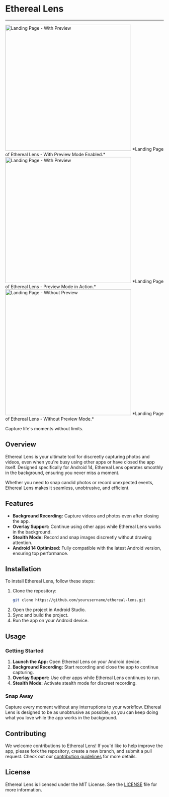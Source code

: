 # Ethereal Lens

---

<img src="https://github.com/user-attachments/assets/74d3d75a-002a-4a9c-854b-f8ff884b5d95" alt="Landing Page - With Preview" width="400"/>
*Landing Page of Ethereal Lens - With Preview Mode Enabled.*
<img src="https://github.com/user-attachments/assets/8554ae57-3334-4633-82f7-94504f17c6ce" alt="Landing Page - With Preview" width="400"/>
*Landing Page of Ethereal Lens - Preview Mode in Action.*
<img src="https://github.com/user-attachments/assets/49d2126e-9a60-4b7f-8d8c-107d22314c7d" alt="Landing Page - Without Preview" width="400"/>
*Landing Page of Ethereal Lens - Without Preview Mode.*

Capture life's moments without limits.

## Overview

Ethereal Lens is your ultimate tool for discreetly capturing photos and videos, even when you're busy using other apps or have closed the app itself. Designed specifically for Android 14, Ethereal Lens operates smoothly in the background, ensuring you never miss a moment.

Whether you need to snap candid photos or record unexpected events, Ethereal Lens makes it seamless, unobtrusive, and efficient.

## Features

- **Background Recording:** Capture videos and photos even after closing the app.
- **Overlay Support:** Continue using other apps while Ethereal Lens works in the background.
- **Stealth Mode:** Record and snap images discreetly without drawing attention.
- **Android 14 Optimized:** Fully compatible with the latest Android version, ensuring top performance.

## Installation

To install Ethereal Lens, follow these steps:

1. Clone the repository:
    ```bash
    git clone https://github.com/yourusername/ethereal-lens.git
    ```
2. Open the project in Android Studio.
3. Sync and build the project.
4. Run the app on your Android device.

## Usage

### Getting Started

1. **Launch the App:** Open Ethereal Lens on your Android device.
2. **Background Recording:** Start recording and close the app to continue capturing.
3. **Overlay Support:** Use other apps while Ethereal Lens continues to run.
4. **Stealth Mode:** Activate stealth mode for discreet recording.

### Snap Away

Capture every moment without any interruptions to your workflow. Ethereal Lens is designed to be as unobtrusive as possible, so you can keep doing what you love while the app works in the background.

## Contributing

We welcome contributions to Ethereal Lens! If you'd like to help improve the app, please fork the repository, create a new branch, and submit a pull request. Check out our [contribution guidelines](CONTRIBUTING.md) for more details.

## License

Ethereal Lens is licensed under the MIT License. See the [LICENSE](LICENSE) file for more information.
